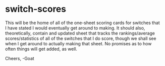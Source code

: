 # switch-scores

This will be the home of all of the one-sheet scoring cards for switches that I have stated I would eventually get around to making. It should also, theoretically, contain and updated sheet that tracks the rankings/average scores/statistics of all of the switches that I do score, though we shall see when I get around to actually making that sheet. No promises as to how often things will get added, as well.

Cheers,
-Goat
